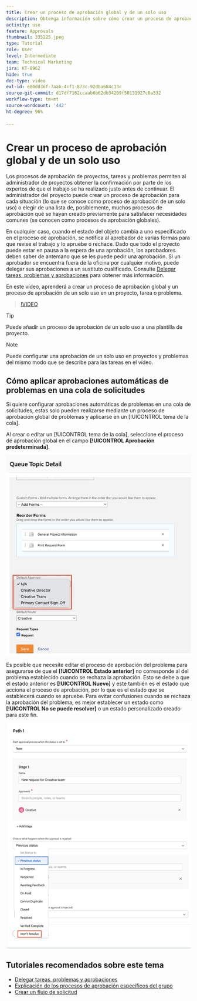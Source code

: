 ```yaml
---
title: Crear un proceso de aprobación global y de un solo uso
description: Obtenga información sobre cómo crear un proceso de aprobación global y de un solo uso en un proyecto, tarea o problema.
activity: use
feature: Approvals
thumbnail: 335225.jpeg
type: Tutorial
role: User
level: Intermediate
team: Technical Marketing
jira: KT-8962
hide: true
doc-type: video
exl-id: e80dd36f-7aab-4cf1-873c-92dba684c13c
source-git-commit: d17df7162ccaab6b62db34209f50131927c0a532
workflow-type: tm+mt
source-wordcount: '442'
ht-degree: 96%

---
```


# Crear un proceso de aprobación global y de un solo uso

Los procesos de aprobación de proyectos, tareas y problemas permiten al administrador de proyectos obtener la confirmación por parte de los expertos de que el trabajo se ha realizado justo antes de continuar. El administrador del proyecto puede crear un proceso de aprobación para cada situación (lo que se conoce como proceso de aprobación de un solo uso) o elegir de una lista de, posiblemente, muchos procesos de aprobación que se hayan creado previamente para satisfacer necesidades comunes (se conocen como procesos de aprobación globales).

En cualquier caso, cuando el estado del objeto cambia a uno especificado en el proceso de aprobación, se notifica al aprobador de varias formas para que revise el trabajo y lo apruebe o rechace. Dado que todo el proyecto puede estar en pausa a la espera de una aprobación, los aprobadores deben saber de antemano que se les puede pedir una aprobación. Si un aprobador se encuentra fuera de la oficina por cualquier motivo, puede delegar sus aprobaciones a un sustituto cualificado. Consulte [Delegar tareas, problemas y aprobaciones](/help/manage-work/approval-processes-and-milestone-paths/delegate-approvals.md) para obtener más información.

En este vídeo, aprenderá a crear un proceso de aprobación global y un proceso de aprobación de un solo uso en un proyecto, tarea o problema.

>[!VIDEO](https://video.tv.adobe.com/v/3434690/?quality=12&learn=on&enablevpops&captions=spa)

>[!TIP]
>
>Puede añadir un proceso de aprobación de un solo uso a una plantilla de proyecto.

>[!NOTE]
>
>Puede configurar una aprobación de un solo uso en proyectos y problemas del mismo modo que se describe para las tareas en el vídeo.

## Cómo aplicar aprobaciones automáticas de problemas en una cola de solicitudes

Si quiere configurar aprobaciones automáticas de problemas en una cola de solicitudes, estas solo pueden realizarse mediante un proceso de aprobación global de problemas y aplicarse en un [!UICONTROL tema de la cola].

Al crear o editar un [!UICONTROL tema de la cola], seleccione el proceso de aprobación global en el campo **[!UICONTROL Aprobación predeterminada]**.

![Imagen que muestra cómo seleccionar un proceso de aprobación predeterminado en un tema de la cola](assets/automatic-issue-approval-1.png)

Es posible que necesite editar el proceso de aprobación del problema para asegurarse de que el **[!UICONTROL Estado anterior]** no corresponde al del problema establecido cuando se rechaza la aprobación. Esto se debe a que el estado anterior es **[!UICONTROL Nuevo]** y este también es el estado que acciona el proceso de aprobación, por lo que es el estado que se establecerá cuando se apruebe. Para evitar confusiones cuando se rechaza la aprobación del problema, es mejor establecer un estado como **[!UICONTROL No se puede resolver]** o un estado personalizado creado para este fin.

![Imagen que muestra el cambio de estado que se usará cuando se rechace el problema](assets/automatic-issue-approval-2.png)


## Tutoriales recomendados sobre este tema

* [Delegar tareas, problemas y aprobaciones](/help/manage-work/approval-processes-and-milestone-paths/delegate-approvals.md)
* [Explicación de los procesos de aprobación específicos del grupo](/help/administration-and-setup/approval-processes-and-milestone-paths/group-specific-approval-processes.md)
* [Crear un flujo de solicitud](/help/manage-work/request-queues/create-a-request-flow.md)

